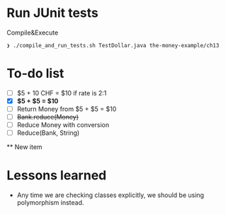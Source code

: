 # Run JUnit tests
Compile&Execute
```
❯ ./compile_and_run_tests.sh TestDollar.java the-money-example/ch13
```

# To-do list
- [ ] $5 + 10 CHF = $10 if rate is 2:1
- [x] **$5 + $5 = $10**
- [ ] Return Money from $5 + $5 = $10
- [ ] ~~Bank.reduce(Money)~~
- [ ] Reduce Money with conversion
- [ ] Reduce(Bank, String)

** New item

# Lessons learned
- Any time we are checking classes explicitly, we should be using polymorphism instead.